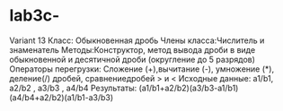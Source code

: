 # lab3c-
Variant 13
Класс: Обыкновенная дробь
Члены класса:Числитель и знаменатель
Методы:Конструктор, метод вывода дроби в виде обыкновенной и десятичной дроби (округление до 5 разрядов)
Операторы перегрузки: Сложение (+),вычитание (-), умножение (*), деление(/) дробей, сравнениедробей > и <
Исходные данные: a1/b1, a2/b2 , a3/b3 , a4/b4
Результаты: (a1/b1+a2/b2)(a3/b3-a1/b1)(a4/b4+a2/b2)(a1/b1-a3/b3)
